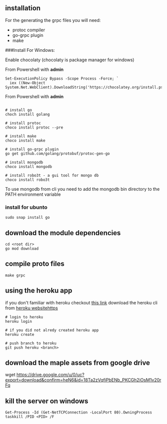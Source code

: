## installation

For the generating the grpc files you will need:
* protoc compiler
* go-grpc plugin
* make

###Install For Windows:

Enable chocolaty (chocolaty is package manager for windows)

From Powershell with **admin** 
```
Set-ExecutionPolicy Bypass -Scope Process -Force; `
  iex ((New-Object System.Net.WebClient).DownloadString('https://chocolatey.org/install.ps1'))
```

From Powershell with **admin** 
```

# install go
choch install golang

# install protoc
choco install protoc --pre

# install make
choco install make 

# install go-grpc plugin
go get github.com/golang/protobuf/protoc-gen-go

# install mongodb
choco install mongodb

# install robo3t - a gui tool for mongo db
choco install robo3t
```

To use mongodb from cli you need to add the mongodb bin directory to
the PATH environment variable

### install for ubunto
```
sudo snap install go
```

## download the module dependencies 
```
cd <root dir> 
go mod download
```

## compile proto files
```
make grpc
```

## using the heroku app 

if you don't familiar with heroku checkout [this link](https://devcenter.heroku.com/articles/getting-started-with-go#set-up) 
download the heroku cli from [heroku websitehttps](https://devcenter.heroku.com/articles/heroku-cli)

```
# login to heroku
heroku login

# if you did not alredy created heroku app
heroku create

# push branch to heroku
git push heroku <branch>
```
## download the maple assets from google drive

wget https://drive.google.com/u/0/uc?export=download&confirm=heN6&id=18Ta2zVqfiPbENb_PKCGh2iOsM1v20rFq

## kill the server on windows 
```
Get-Process -Id (Get-NetTCPConnection -LocalPort 80).OwningProcess
taskkill /PID <PID> /F
```
